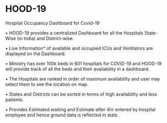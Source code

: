# HOOD-19
Hospital Occupancy Dashboard for Covid-19

• HOOD-19 provides a centralized Dashboard for all the Hospitals State-Wise
(in India) and District-wise.

• Live Information* of available and occupied ICUs and Ventilators are
displayed on the Dashboard.

• Ministry has over 100k beds in 601 hospitals for COVID-19 and HOOD-19
will provide track of all the beds and their availability in a dashboard.

• The Hospitals are ranked in order of maximum availability and user may
select them to see the location on map.

• States and Districts can be sorted in terms of high availability and less
patients.

• Provides Estimated waiting and Estimate after 4hr entered by hospital
employee and hence ground data is reflected in stats .
